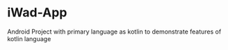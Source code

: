 # iWad-App
Android Project with primary language as kotlin to demonstrate features of kotlin language
